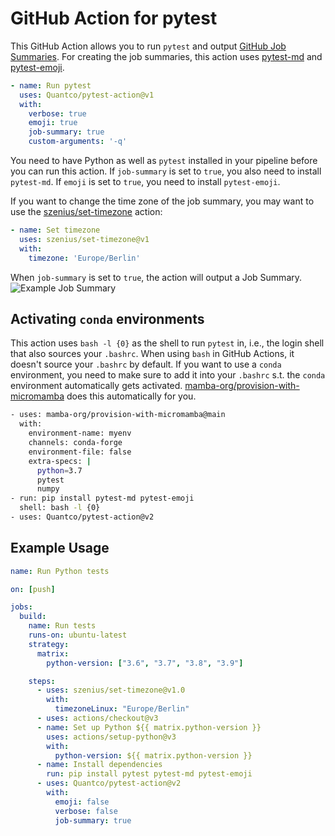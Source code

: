 # GitHub Action for pytest

This GitHub Action allows you to run `pytest` and output [GitHub Job Summaries](https://github.blog/2022-05-09-supercharging-github-actions-with-job-summaries/). For creating the job summaries, this action uses [pytest-md](https://github.com/hackebrot/pytest-md) and [pytest-emoji](https://github.com/hackebrot/pytest-emoji).

```yaml
- name: Run pytest
  uses: Quantco/pytest-action@v1
  with:
    verbose: true
    emoji: true
    job-summary: true
    custom-arguments: '-q'
```

You need to have Python as well as `pytest` installed in your pipeline before you can run this action. If `job-summary` is set to `true`, you also need to install `pytest-md`. If `emoji` is set to `true`, you need to install `pytest-emoji`.

If you want to change the time zone of the job summary, you may want to use the [szenius/set-timezone](https://github.com/marketplace/actions/set-timezone) action:
```yaml
- name: Set timezone
  uses: szenius/set-timezone@v1
  with:
    timezone: 'Europe/Berlin'
```

When `job-summary` is set to `true`, the action will output a Job Summary.
![Example Job Summary](https://user-images.githubusercontent.com/29506042/170843320-2bb104c5-5284-4fff-a83c-525da58a1a7f.png)

## Activating `conda` environments

This action uses `bash -l {0}` as the shell to run `pytest` in, 
i.e., the login shell that also sources your `.bashrc`. 
When using `bash` in GitHub Actions, it doesn't source your `.bashrc` by default. 
If you want to use a `conda` environment, you need to make sure to add it into your `.bashrc` s.t. 
the `conda` environment automatically gets activated. 
[mamba-org/provision-with-micromamba](https://github.com/mamba-org/provision-with-micromamba) 
does this automatically for you.

```bash
- uses: mamba-org/provision-with-micromamba@main
  with:
    environment-name: myenv
    channels: conda-forge
    environment-file: false
    extra-specs: |
      python=3.7
      pytest
      numpy
- run: pip install pytest-md pytest-emoji
  shell: bash -l {0}
- uses: Quantco/pytest-action@v2
```

## Example Usage

```yaml
name: Run Python tests

on: [push]

jobs:
  build:
    name: Run tests
    runs-on: ubuntu-latest
    strategy:
      matrix:
        python-version: ["3.6", "3.7", "3.8", "3.9"]

    steps:
      - uses: szenius/set-timezone@v1.0
        with:
          timezoneLinux: "Europe/Berlin"
      - uses: actions/checkout@v3
      - name: Set up Python ${{ matrix.python-version }}
        uses: actions/setup-python@v3
        with:
          python-version: ${{ matrix.python-version }}
      - name: Install dependencies
        run: pip install pytest pytest-md pytest-emoji
      - uses: Quantco/pytest-action@v2
        with:
          emoji: false
          verbose: false
          job-summary: true
```
